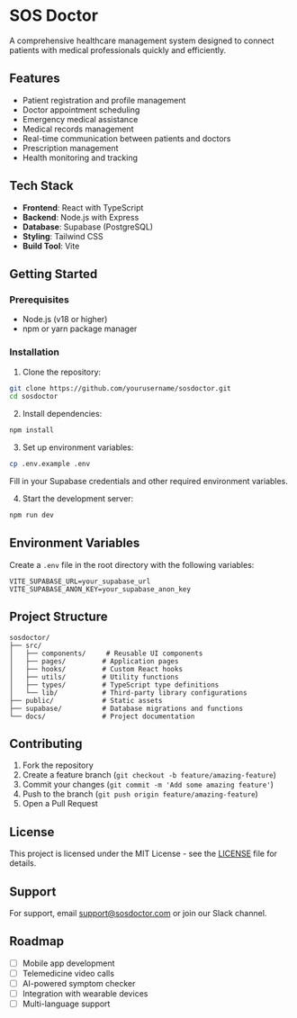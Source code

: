 # SOS Doctor

A comprehensive healthcare management system designed to connect patients with medical professionals quickly and efficiently.

## Features

- Patient registration and profile management
- Doctor appointment scheduling
- Emergency medical assistance
- Medical records management
- Real-time communication between patients and doctors
- Prescription management
- Health monitoring and tracking

## Tech Stack

- **Frontend**: React with TypeScript
- **Backend**: Node.js with Express
- **Database**: Supabase (PostgreSQL)
- **Styling**: Tailwind CSS
- **Build Tool**: Vite

## Getting Started

### Prerequisites

- Node.js (v18 or higher)
- npm or yarn package manager

### Installation

1. Clone the repository:
```bash
git clone https://github.com/yourusername/sosdoctor.git
cd sosdoctor
```

2. Install dependencies:
```bash
npm install
```

3. Set up environment variables:
```bash
cp .env.example .env
```
Fill in your Supabase credentials and other required environment variables.

4. Start the development server:
```bash
npm run dev
```

## Environment Variables

Create a `.env` file in the root directory with the following variables:

```
VITE_SUPABASE_URL=your_supabase_url
VITE_SUPABASE_ANON_KEY=your_supabase_anon_key
```

## Project Structure

```
sosdoctor/
├── src/
│   ├── components/     # Reusable UI components
│   ├── pages/         # Application pages
│   ├── hooks/         # Custom React hooks
│   ├── utils/         # Utility functions
│   ├── types/         # TypeScript type definitions
│   └── lib/           # Third-party library configurations
├── public/            # Static assets
├── supabase/          # Database migrations and functions
└── docs/              # Project documentation
```

## Contributing

1. Fork the repository
2. Create a feature branch (`git checkout -b feature/amazing-feature`)
3. Commit your changes (`git commit -m 'Add some amazing feature'`)
4. Push to the branch (`git push origin feature/amazing-feature`)
5. Open a Pull Request

## License

This project is licensed under the MIT License - see the [LICENSE](LICENSE) file for details.

## Support

For support, email support@sosdoctor.com or join our Slack channel.

## Roadmap

- [ ] Mobile app development
- [ ] Telemedicine video calls
- [ ] AI-powered symptom checker
- [ ] Integration with wearable devices
- [ ] Multi-language support